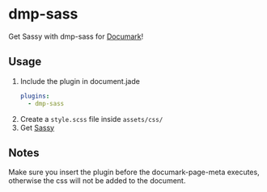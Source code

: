 # dmp-sass
Get Sassy with dmp-sass for [Documark](https://github.com/mauvm/documark)!

## Usage
1. Include the plugin in document.jade
    ```yaml
    plugins:
      - dmp-sass
    ```
2. Create a `style.scss` file inside `assets/css/`
3. Get [Sassy](http://sass-lang.com/guide)

## Notes
Make sure you insert the plugin before the documark-page-meta executes, otherwise the css will not be added to the document.
